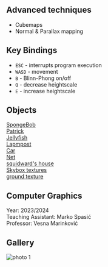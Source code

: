 ## Advanced techniques
- Cubemaps
- Normal & Parallax mapping

## Key Bindings
- `ESC` - interrupts program execution
- `WASD` - movement
- `B` - Blinn-Phong on/off
- `Q` - decrease heightscale
- `E` - increase heightscale

## Objects
[SpongeBob](https://sketchfab.com/3d-models/spongebob-9d3c0e1574734bfe92740bcfa8c3881f) \
[Patrick](https://sketchfab.com/3d-models/patrick-star-5cebb9639339404dab590a425500dded) \
[Jellyfish](https://sketchfab.com/3d-models/jellyfish-spongebob-bfbbr-08812895b2314344bf4535e284ee7ac2)\
[Lapmpost](https://sketchfab.com/3d-models/bus-stop-spongebob-battle-for-bkinibottom-6bec019924174b6691ea0e09b09ddee9) \
[Car](https://sketchfab.com/3d-models/krusty-krab-patty-wagon-196ed80846d94df29e8e5464156d6257) \
[Net](https://sketchfab.com/3d-models/jellyfish-net-spongebob-30e08be02db047a39882403e48694c58)\
[squidward's house](https://sketchfab.com/3d-models/spongebob-squidwards-house-a2bd87c3f39d460ebeba9a5eb1ce60da) \
[Skybox textures](https://blocklandglass.com/addons/addon/192)\
[ground texture](https://sketchfab.com/3d-models/stylized-sand-material-2a5232fcc7224a22a99d621763ac7ebb)

## Computer Graphics
Year: 2023/2024 \
Teaching Assistant: Marko Spasić \
Professor: Vesna Marinković

## Gallery
![photo 1](/resources/gallery/Media_240411_231455.gif)